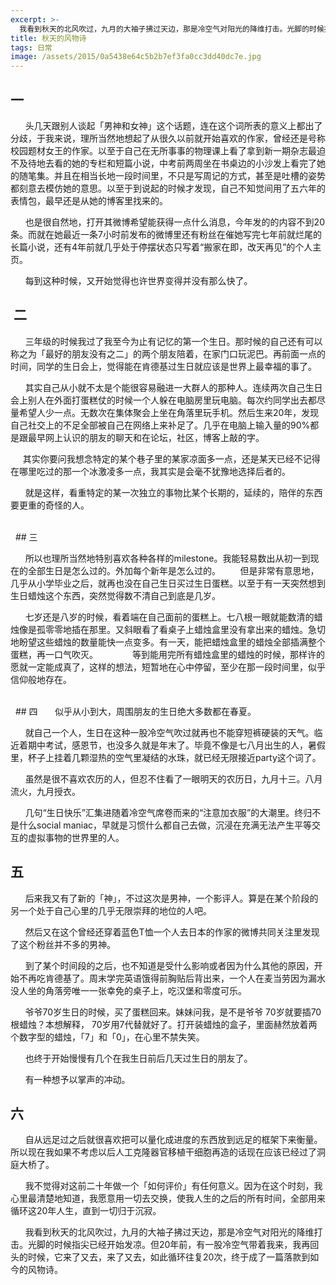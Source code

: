 ```yaml
---
excerpt: >-
  我看到秋天的北风吹过，九月的大袖子拂过天边，那是冷空气对阳光的降维打击。光脚的时候指尖已经开始发凉。但20年前，有一股冷空气带着我来，我再回头的时候，它来了又去，来了又去，如此循环往复20次，终于成了一篇落款到如今的风物诗。
title: 秋天的风物诗
tags: 日常
image: /assets/2015/0a5438e64c5b2b7ef3fa0cc3dd40dc7e.jpg
---
```

## 一

      头几天跟别人谈起「男神和女神」这个话题，连在这个词所表的意义上都出了分歧，于我来说，理所当然地想起了从很久以前就开始喜欢的作家，曾经还是号称校园题材女王的作家。以至于自己在无所事事的物理课上看了拿到新一期杂志最迫不及待地去看的她的专栏和短篇小说，中考前两周坐在书桌边的小沙发上看完了她的随笔集。并且在相当长地一段时间里，不只是写周记的方式，甚至是吐槽的姿势都刻意去模仿她的意思。以至于到说起的时候才发现，自己不知觉间用了五六年的表情包，最早还是从她的博客里找来的。

      也是很自然地，打开其微博希望能获得一点什么消息，今年发的的内容不到20条。而就在她最近一条7小时前发布的微博里还有粉丝在催她写完七年前就烂尾的长篇小说，还有4年前就几乎处于停摆状态只写着“搬家在即，改天再见”的个人主页。

      每到这种时候，又开始觉得也许世界变得并没有那么快了。
 
<br>

##  二

      三年级的时候我过了我至今为止有记忆的第一个生日。那时候的自己还有可以称之为「最好的朋友没有之二」的两个朋友陪着，在家门口玩泥巴。再前面一点的时间，同学的生日会上，觉得能在肯德基过生日就应该是世界上最幸福的事了。

      其实自己从小就不太是个能很容易融进一大群人的那种人。连续两次自己生日会上别人在外面打蛋糕仗的时候一个人躲在电脑房里玩电脑。每次约同学出去都尽量希望人少一点。无数次在集体聚会上坐在角落里玩手机。然后生来20年，发现自己社交上的不足全部被自己在网络上来补足了。几乎在电脑上输入量的90%都是跟最早网上认识的朋友的聊天和在论坛，社区，博客上敲的字。

     其实你要问我想念特定的某个巷子里的某家凉面多一点，还是某天已经不记得在哪里吃过的那一个冰激凌多一点，我其实是会毫不犹豫地选择后者的。

      就是这样，看重特定的某一次独立的事物比某个长期的，延续的，陪伴的东西要更重的奇怪的人。

<br>
 
## 三

      所以也理所当然地特别喜欢各种各样的milestone。我能轻易数出从初一到现在的全部生日是怎么过的。外加每个新年是怎么过的。
    
  但是非常有意思地，几乎从小学毕业之后，就再也没在自己生日买过生日蛋糕。以至于有一天突然想到生日蜡烛这个东西，突然觉得数不清自己到底是几岁。

      七岁还是八岁的时候，看着端在自己面前的蛋糕上。七八根一眼就能数清的蜡烛像是孤零零地插在那里。又斜眼看了看桌子上蜡烛盒里没有拿出来的蜡烛。急切地盼望这些蜡烛的数量能快一点变多。有一天，能把蜡烛盒里的蜡烛全部插满整个蛋糕，再一口气吹灭。
      
      等到能用完所有蜡烛盒里的蜡烛的时候，那样许的愿就一定能成真了，这样的想法，短暂地在心中停留，至少在那一段时间里，似乎信仰般地存在。

<br>
 
## 四
      似乎从小到大，周围朋友的生日绝大多数都在春夏。

      就自己一个人，生日在这种一股冷空气吹过就再也不能穿短裤硬装的天气。临近着期中考试，感恩节，也没多久就是年末了。毕竟不像是七八月出生的人，暑假里，杯子上挂着几颗湿热的空气里凝结的水珠，就已经无限接近party这个词了。

      虽然是很不喜欢农历的人，但忍不住看了一眼明天的农历日，九月十三。八月流火，九月授衣。

      几句“生日快乐”汇集进随着冷空气席卷而来的“注意加衣服”的大潮里。终归不是什么social maniac，早就是习惯什么都自己去做，沉浸在充满无法产生平等交互的虚拟事物的世界里的人。
 <br>

## 五
      后来我又有了新的「神」，不过这次是男神，一个影评人。算是在某个阶段的另一个处于自己心里的几乎无限崇拜的地位的人吧。

      然后又在这个曾经还穿着蓝色T恤一个人去日本的作家的微博共同关注里发现了这个粉丝并不多的男神。

      到了某个时间段的之后，也不知道是受什么影响或者因为什么其他的原因，开始不再吃肯德基了。周末学完英语饿得前胸贴后背出来，一个人在麦当劳因为漏水没人坐的角落旁唯一一张幸免的桌子上，吃汉堡和零度可乐。

      爷爷70岁生日的时候，买了蛋糕回来。妹妹问我，是不是爷爷 70岁就要插70根蜡烛？本想解释， 70岁用7代替就好了。打开装蜡烛的盒子，里面赫然放着两个数字型的蜡烛，「7」和「0」，在心里不禁失笑。

      也终于开始慢慢有几个在我生日前后几天过生日的朋友了。

      有一种想予以掌声的冲动。
 
<br>

## 六
      自从远足过之后就很喜欢把可以量化成进度的东西放到远足的框架下来衡量。所以现在我如果不考虑以后人工克隆器官移植干细胞再造的话现在应该已经过了洞庭大桥了。

      我不觉得对这前二十年做一个「如何评价」有任何意义。因为在这个时刻，我心里最清楚地知道，我愿意用一切去交换，使我人生的之后的所有时间，全部用来循环这20年人生，直到一切归于沉寂。

      我看到秋天的北风吹过，九月的大袖子拂过天边，那是冷空气对阳光的降维打击。光脚的时候指尖已经开始发凉。但20年前，有一股冷空气带着我来，我再回头的时候，它来了又去，来了又去，如此循环往复20次，终于成了一篇落款到如今的风物诗。

